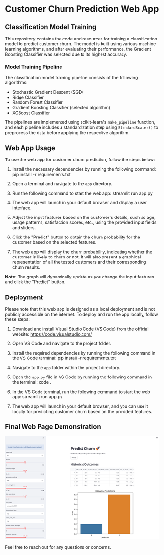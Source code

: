 # Customer Churn Prediction Web App

## Classification Model Training

This repository contains the code and resources for training a classification model to predict customer churn. The model is built using various machine learning algorithms, and after evaluating their performance, the Gradient Boosting Classifier was selected due to its highest accuracy.

### Model Training Pipeline

The classification model training pipeline consists of the following algorithms:

- Stochastic Gradient Descent (SGD)
- Ridge Classifier
- Random Forest Classifier
- Gradient Boosting Classifier (selected algorithm)
- XGBoost Classifier

The pipelines are implemented using scikit-learn's `make_pipeline` function, and each pipeline includes a standardization step using `StandardScaler()` to preprocess the data before applying the respective algorithm.

## Web App Usage

To use the web app for customer churn prediction, follow the steps below:

1. Install the necessary dependencies by running the following command: pip install -r requirements.txt

2. Open a terminal and navigate to the `app` directory.

3. Run the following command to start the web app: streamlit run app.py

4. The web app will launch in your default browser and display a user interface.

5. Adjust the input features based on the customer's details, such as age, usage patterns, satisfaction scores, etc., using the provided input fields and sliders.

6. Click the "Predict" button to obtain the churn probability for the customer based on the selected features.

7. The web app will display the churn probability, indicating whether the customer is likely to churn or not. It will also present a graphical representation of all the tested customers and their corresponding churn results.

**Note:** The graph will dynamically update as you change the input features and click the "Predict" button.


## Deployment

Please note that this web app is designed as a local deployment and is not publicly accessible on the internet. To deploy and run the app locally, follow these steps:

1. Download and install Visual Studio Code (VS Code) from the official website: https://code.visualstudio.com/

2. Open VS Code and navigate to the project folder.

3. Install the required dependencies by running the following command in the VS Code terminal: pip install -r requirements.txt

4. Navigate to the `app` folder within the project directory.

5. Open the `app.py` file in VS Code by running the following command in the terminal: code .

6. In the VS Code terminal, run the following command to start the web app: streamlit run app.py

7. The web app will launch in your default browser, and you can use it locally for predicting customer churn based on the provided features.


## Final Web Page Demonstration

![Web App Screenshot](CustomerChurnWebScreenshot.png)


Feel free to reach out for any questions or concerns.



